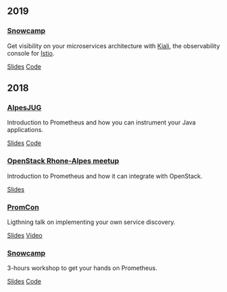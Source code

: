 ## 2019

### [Snowcamp](https://snowcamp2019.sched.com/event/J2sK/kiali-pour-mieux-observer-ses-microservices)

Get visibility on your microservices architecture with [Kiali](https://kiali.io/), the observability console for [Istio](https://istio.io).

[Slides](https://docs.google.com/presentation/d/1tCtaIcDQgVzaGlglNuFUYQuaP2wyXcpvKYjbKWr4SyE/edit?usp=sharing)
[Code](https://github.com/simonpasquier/snowcamp-io-kiali)

## 2018

### [AlpesJUG](http://www.alpesjug.fr/?p=3257)

Introduction to Prometheus and how you can instrument your Java applications.

[Slides](https://docs.google.com/presentation/d/1zTlU2YkXNQmUV-xsXodgYKqwn7ATd3d5sH7PmLVAucU/edit?usp=sharing)
[Code](https://github.com/simonpasquier/instrumenting-java-for-prometheus)

### [OpenStack Rhone-Alpes meetup](https://www.meetup.com/OpenStack-Rhone-Alpes/events/254234192/)

Introduction to Prometheus and how it can integrate with OpenStack.

[Slides](https://docs.google.com/presentation/d/1PJipzkhpk0VbHtoR29hZgpa07lPB6Q-uOKZintEBsNg/edit?usp=sharing)

### [PromCon]()

Ligthning talk on implementing your own service discovery.

[Slides](https://docs.google.com/presentation/d/1WtqgCUfs1He5bnEdYS7Foyf5a-el1GIK3wssOaVroAc/edit?usp=sharing)
[Video](https://youtu.be/5h-8V5qY2j0?t=1467)

### [Snowcamp](https://snowcamp2018.sched.com/event/D1hr/a-la-decouverte-de-prometheus-et-de-ses-compagnons)

3-hours workshop to get your hands on Prometheus.

[Slides]()
[Code](https://github.com/simonpasquier/prometheus_workshop)
